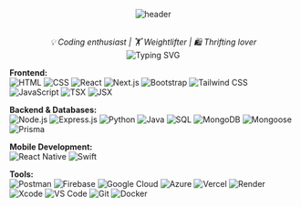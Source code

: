 

<p align="center">
  <img src="https://capsule-render.vercel.app/api?type=waving&color=auto&height=200&section=header&text=Hey%20there!%20I'm%20Laura%20👋&fontSize=40&fontAlignY=40&desc=Welcome%20to%20my%20GitHub%20Profile%20✨" alt="header" />
</p>



<p align="center">
  <br><em>💡 Coding enthusiast | 🏋️ Weightlifter | 🛍️ Thrifting lover</em><br>
  <img src="https://readme-typing-svg.demolab.com?font=Fira+Code&pause=1000&color=F7E017&center=true&vCenter=true&multiline=true&width=435&lines=Full-stack+web+and+app+developer!" alt="Typing SVG" />
</p>


**Frontend:**  
![HTML](https://img.shields.io/badge/HTML5-E34F26?style=for-the-badge&logo=html5&logoColor=white)
![CSS](https://img.shields.io/badge/CSS3-1572B6?style=for-the-badge&logo=css3&logoColor=white)
![React](https://img.shields.io/badge/React-20232A?style=for-the-badge&logo=react&logoColor=61DAFB)
![Next.js](https://img.shields.io/badge/Next.js-000000?style=for-the-badge&logo=nextdotjs&logoColor=white)
![Bootstrap](https://img.shields.io/badge/Bootstrap-7952B3?style=for-the-badge&logo=bootstrap&logoColor=white)
![Tailwind CSS](https://img.shields.io/badge/Tailwind_CSS-38B2AC?style=for-the-badge&logo=tailwind-css&logoColor=white)
![JavaScript](https://img.shields.io/badge/JavaScript-F7DF1E?style=for-the-badge&logo=javascript&logoColor=black)
![TSX](https://img.shields.io/badge/TSX-3178C6?style=for-the-badge&logo=react&logoColor=white)
![JSX](https://img.shields.io/badge/JSX-61DAFB?style=for-the-badge&logo=react&logoColor=black)


**Backend & Databases:**  
![Node.js](https://img.shields.io/badge/Node.js-339933?style=for-the-badge&logo=nodedotjs&logoColor=white)
![Express.js](https://img.shields.io/badge/Express.js-000000?style=for-the-badge&logo=express&logoColor=white)
![Python](https://img.shields.io/badge/Python-3776AB?style=for-the-badge&logo=python&logoColor=white)
![Java](https://img.shields.io/badge/Java-007396?style=for-the-badge&logo=java&logoColor=white)
![SQL](https://img.shields.io/badge/SQL-4479A1?style=for-the-badge&logo=postgresql&logoColor=white)
![MongoDB](https://img.shields.io/badge/MongoDB-47A248?style=for-the-badge&logo=mongodb&logoColor=white)
![Mongoose](https://img.shields.io/badge/Mongoose-880000?style=for-the-badge&logo=mongoose&logoColor=white)
![Prisma](https://img.shields.io/badge/Prisma-2D3748?style=for-the-badge&logo=prisma&logoColor=white)


**Mobile Development:**  
![React Native](https://img.shields.io/badge/React_Native-20232A?style=for-the-badge&logo=react&logoColor=61DAFB)
![Swift](https://img.shields.io/badge/Swift-FA7343?style=for-the-badge&logo=swift&logoColor=white)


**Tools:**  
![Postman](https://img.shields.io/badge/Postman-FF6C37?style=for-the-badge&logo=postman&logoColor=white)
![Firebase](https://img.shields.io/badge/Firebase-FFCA28?style=for-the-badge&logo=firebase&logoColor=black)
![Google Cloud](https://img.shields.io/badge/Google_Cloud-4285F4?style=for-the-badge&logo=googlecloud&logoColor=white)
![Azure](https://img.shields.io/badge/Azure-0078D4?style=for-the-badge&logo=microsoft-azure&logoColor=white)
![Vercel](https://img.shields.io/badge/Vercel-000000?style=for-the-badge&logo=vercel&logoColor=white)
![Render](https://img.shields.io/badge/Render-46E3B7?style=for-the-badge&logo=render&logoColor=white)
![Xcode](https://img.shields.io/badge/Xcode-147EFB?style=for-the-badge&logo=xcode&logoColor=white)
![VS Code](https://img.shields.io/badge/VS_Code-007ACC?style=for-the-badge&logo=visual-studio-code&logoColor=white)
![Git](https://img.shields.io/badge/Git-F05032?style=for-the-badge&logo=git&logoColor=white)
![Docker](https://img.shields.io/badge/Docker-2496ED?style=for-the-badge&logo=docker&logoColor=white)

